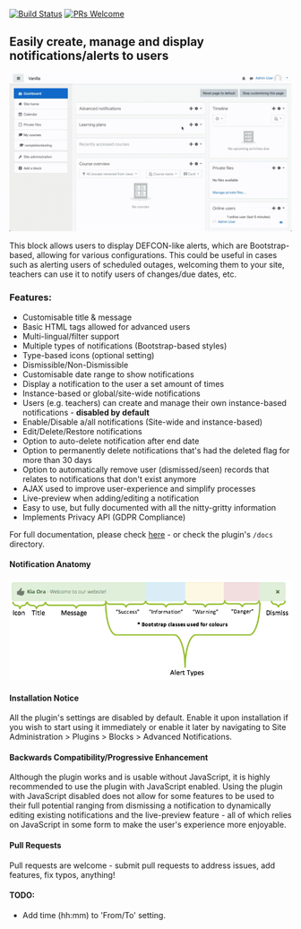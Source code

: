 [![Build Status](https://travis-ci.org/learningworks/moodle-block_advnotifications.svg?branch=master)](https://travis-ci.org/learningworks/moodle-block_advnotifications)
[![PRs Welcome](https://img.shields.io/badge/PRs-welcome-brightgreen.svg)](README.md)

## Easily create, manage and display notifications/alerts to users

[![Functionality](docs/AdvNotifications.gif)](docs/AdvNotifications.gif)

This block allows users to display DEFCON-like alerts, which are Bootstrap-based, allowing for various configurations.
This could be useful in cases such as alerting users of scheduled outages, welcoming them to your site, teachers can use it to notify users of changes/due dates, etc.


### Features:

* Customisable title & message
* Basic HTML tags allowed for advanced users
* Multi-lingual/filter support
* Multiple types of notifications (Bootstrap-based styles)
* Type-based icons (optional setting)
* Dismissible/Non-Dismissible
* Customisable date range to show notifications
* Display a notification to the user a set amount of times
* Instance-based or global/site-wide notifications
* Users (e.g. teachers) can create and manage their own instance-based notifications - **disabled by default**
* Enable/Disable a/all notifications (Site-wide and instance-based)
* Edit/Delete/Restore notifications
* Option to auto-delete notification after end date
* Option to permanently delete notifications that's had the deleted flag for more than 30 days
* Option to automatically remove user (dismissed/seen) records that relates to notifications that don't exist anymore
* AJAX used to improve user-experience and simplify processes
* Live-preview when adding/editing a notification
* Easy to use, but fully documented with all the nitty-gritty information
* Implements Privacy API (GDPR Compliance)

For full documentation, please check [here](docs/AdvancedNotifications.pdf) - or check the plugin's `/docs` directory.


#### Notification Anatomy

[![Alert Types](docs/AlertTypes.png)](docs/AlertTypes.png)


#### Installation Notice

All the plugin's settings are disabled by default. Enable it upon installation if you wish to start using it immediately or enable it later by navigating to Site Administration > Plugins > Blocks > Advanced Notifications. 


#### Backwards Compatibility/Progressive Enhancement

Although the plugin works and is usable without JavaScript, it is highly recommended to use the plugin with JavaScript enabled.
Using the plugin with JavaScript disabled does not allow for some features to be used to their full potential ranging from dismissing a notification to dynamically editing existing notifications and the live-preview feature - all of which relies on JavaScript in some form to make the user's experience more enjoyable.


#### Pull Requests

Pull requests are welcome - submit pull requests to address issues, add features, fix typos, anything!


#### TODO:

* Add time (hh:mm) to 'From/To' setting.
